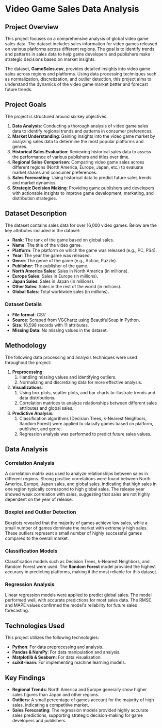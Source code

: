 # <a name="_35azdq8fxfe4"></a>**Video Game Sales Data Analysis**
## <a name="_52n2nhdrpu32"></a>**Project Overview**
This project focuses on a comprehensive analysis of global video game sales data. The dataset includes sales information for video games released on various platforms across different regions. The goal is to identify trends and patterns in sales data to help game developers and publishers make strategic decisions based on market insights.

The dataset, **GameSales.csv**, provides detailed insights into video game sales across regions and platforms. Using data processing techniques such as normalization, discretization, and outlier detection, this project aims to understand the dynamics of the video game market better and forecast future trends.
## <a name="_2cek50s4sncy"></a>**Project Goals**
The project is structured around six key objectives:

1. **Data Analysis**: Conducting a thorough analysis of video game sales data to identify regional trends and patterns in consumer preferences.
1. **Market Understanding**: Gaining insights into the video game market by analyzing sales data to determine the most popular platforms and genres.
1. **Historical Sales Evaluation**: Reviewing historical sales data to assess the performance of various publishers and titles over time.
1. **Regional Sales Comparison**: Comparing video game sales across different regions (North America, Europe, Japan, etc.) to evaluate market shares and consumer preferences.
1. **Sales Forecasting**: Using historical data to predict future sales trends and market dynamics.
1. **Strategic Decision Making**: Providing game publishers and developers with actionable insights to improve game development, marketing, and distribution strategies.
## <a name="_8kj23n2h6bzr"></a>**Dataset Description**
The dataset contains sales data for over 16,000 video games. Below are the key attributes included in the dataset:

- **Rank**: The rank of the game based on global sales.
- **Name**: The title of the video game.
- **Platform**: The platform on which the game was released (e.g., PC, PS4).
- **Year**: The year the game was released.
- **Genre**: The genre of the game (e.g., Action, Puzzle).
- **Publisher**: The publisher of the game.
- **North America Sales**: Sales in North America (in millions).
- **Europe Sales**: Sales in Europe (in millions).
- **Japan Sales**: Sales in Japan (in millions).
- **Other Sales**: Sales in the rest of the world (in millions).
- **Global Sales**: Total worldwide sales (in millions).
### <a name="_3rqzayffljhj"></a>**Dataset Details**
- **File format**: CSV
- **Source**: Scraped from VGChartz using BeautifulSoup in Python.
- **Size**: 16,598 records with 11 attributes.
- **Missing Data**: No missing values in the dataset.
## <a name="_7qyto45n2vzi"></a>**Methodology**
The following data processing and analysis techniques were used throughout the project:

1. **Preprocessing**:
   1. Handling missing values and identifying outliers.
   1. Normalizing and discretizing data for more effective analysis.
1. **Visualizations**:
   1. Using box plots, scatter plots, and bar charts to illustrate trends and data distributions.
   1. Correlation matrices to analyze relationships between different sales attributes and global sales.
1. **Predictive Analysis**:
   1. Classification algorithms (Decision Trees, k-Nearest Neighbors, Random Forest) were applied to classify games based on platform, publisher, and genre.
   1. Regression analysis was performed to predict future sales values.
## <a name="_ynlh07t94z8"></a>**Data Analysis**
### <a name="_m67gxuc8f94q"></a>**Correlation Analysis**
A correlation matrix was used to analyze relationships between sales in different regions. Strong positive correlations were found between North America, Europe, Japan sales, and global sales, indicating that high sales in one region typically correspond to high global sales. The release year showed weak correlation with sales, suggesting that sales are not highly dependent on the year of release.
### <a name="_7pkq8jlrtmuu"></a>**Boxplot and Outlier Detection**
Boxplots revealed that the majority of games achieve low sales, while a small number of games dominate the market with extremely high sales. These outliers represent a small number of highly successful games compared to the overall market.
### <a name="_m7b31k4y5nh6"></a>**Classification Models**
Classification models such as Decision Trees, k-Nearest Neighbors, and Random Forest were used. The **Random Forest** model provided the highest accuracy in predicting platforms, making it the most reliable for this dataset.
### <a name="_k4omcrhhbs7"></a>**Regression Analysis**
Linear regression models were applied to predict global sales. The model performed well, with accurate predictions for most sales data. The RMSE and MAPE values confirmed the model's reliability for future sales forecasting.
## <a name="_u7xvzsq4nvz9"></a>**Technologies Used**
This project utilizes the following technologies:

- **Python**: For data preprocessing and analysis.
- **Pandas & NumPy**: For data manipulation and analysis.
- **Matplotlib & Seaborn**: For data visualization.
- **scikit-learn**: For implementing machine learning models.
## <a name="_xeke5ytxapq"></a>**Key Findings**
- **Regional Trends**: North America and Europe generally show higher sales figures than Japan and other regions.
- **Outliers**: A small percentage of games account for the majority of high sales, indicating a competitive market.
- **Sales Forecasting**: The regression models provided highly accurate sales predictions, supporting strategic decision-making for game developers and publishers.

